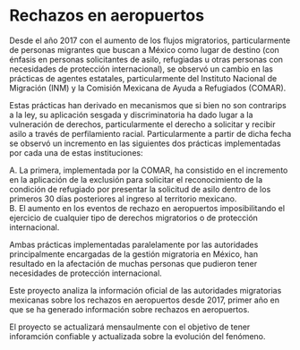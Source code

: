 # Rechazos en aeropuertos

Desde el año 2017 con el aumento de los flujos migratorios, particularmente de personas migrantes que buscan a México como lugar de destino (con énfasis en personas solicitantes de asilo, refugiadas u otras personas con necesidades de protección internacional), se observó un cambio en las prácticas de agentes estatales, particularmente del Instituto Nacional de Migración (INM) y la Comisión Mexicana de Ayuda a Refugiados (COMAR).

Estas prácticas han derivado en mecanismos que si bien no son contrarips a la ley, su aplicación sesgada y discriminatoria ha dado lugar a la vulneración de derechos, particularmente el derecho a solicitar y recibir asilo a través de perfilamiento racial. Particularmente a partir de dicha fecha se observó un incremento en las siguientes dos prácticas implementadas por cada una de estas instituciones: 

A.	La primera, implementada por la COMAR, ha consistido en el incremento en la aplicación de la exclusión para solicitar el reconocimiento de la condición de refugiado por presentar la solicitud de asilo dentro de los primeros 30 días posteriores al ingreso al territorio mexicano.  
B.	El aumento en los eventos de rechazo en aeropuertos imposibilitando el ejercicio de cualquier tipo de derechos migratorios o de protección internacional. 

Ambas prácticas implementadas paralelamente por las autoridades principalmente encargadas de la gestión migratoria en México, han resultado en la afectación de muchas personas que pudieron tener necesidades de protección internacional. 

Este proyecto analiza la información oficial de las autoridades migratorias mexicanas sobre los rechazos en aeropuertos desde 2017, primer año en que se ha generado información sobre rechazos en aeropuertos. 

El proyecto se actualizará mensaulmente con el objetivo de tener inforamción confiable y actualizada sobre la evolución del fenómeno. 



